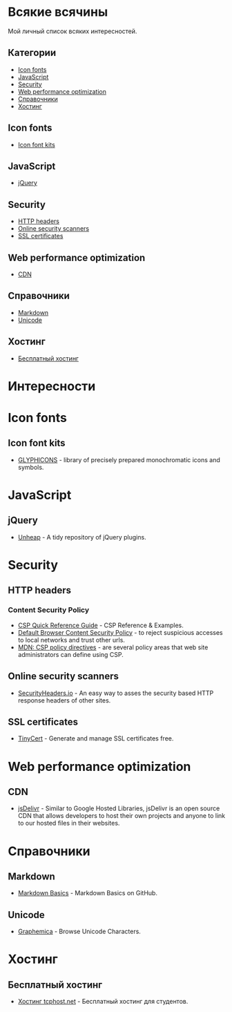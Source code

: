 # Всякие всячины

Мой личный список всяких интересностей.

## Категории
- [Icon fonts](#icon-fonts)
- [JavaScript](#javascript)
- [Security](#security)
- [Web performance optimization](#web-performance-optimization)
- [Справочники](#Справочники)
- [Хостинг](#Хостинг)


## Icon fonts

* [Icon font kits](#icon-font-kits)

## JavaScript

* [jQuery](#jquery)

## Security

* [HTTP headers](#http-headers)
* [Online security scanners](#online-security-scanners)
* [SSL certificates](#ssl-certificates)

## Web performance optimization

* [CDN](#cdn)

## Справочники

* [Markdown](#markdown)
* [Unicode](#unicode)

## Хостинг

* [Бесплатный хостинг](#Бесплатный-хостинг)



# Интересности



# Icon fonts

## Icon font kits

* [GLYPHICONS](https://glyphicons.com/) - library of precisely prepared monochromatic icons and symbols.




# JavaScript

## jQuery

* [Unheap](http://www.unheap.com/) - A tidy repository of jQuery plugins.


# Security

## HTTP headers

### Content Security Policy

* [CSP Quick Reference Guide](http://content-security-policy.com/) - CSP Reference & Examples.
* [Default Browser Content Security Policy](https://redbooth.com/engineering/security/default-content-security-policy) - to reject suspicious accesses to local networks and trust other urls.
* [MDN: CSP policy directives](https://developer.mozilla.org/en-US/docs/Web/Security/CSP/CSP_policy_directives) - are several policy areas that web site administrators can define using CSP.


## Online security scanners

* [SecurityHeaders.io](https://securityheaders.io/) - An easy way to asses the security based HTTP response headers of other sites.

## SSL certificates

* [TinyCert](https://www.tinycert.org/) - Generate and manage SSL certificates free.



# Web performance optimization

## CDN

* [jsDelivr](https://github.com/jsdelivr/jsdelivr) - Similar to Google Hosted Libraries, jsDelivr is an open source CDN that allows developers to host their own projects and anyone to link to our hosted files in their websites.



# Справочники

## Markdown

* [Markdown Basics](https://help.github.com/articles/markdown-basics/) - Markdown Basics on GitHub.

## Unicode

* [Graphemica](http://graphemica.com/) - Browse Unicode Characters.



# Хостинг

## Бесплатный хостинг

* [Хостинг tcphost.net](https://sohabr.net/habr/post/250037/) - Бесплатный хостинг для студентов.
